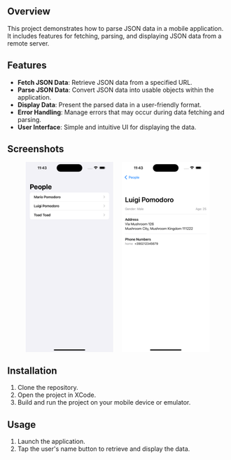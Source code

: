 


## Overview

This project demonstrates how to parse JSON data in a mobile application. It includes features for fetching, parsing, and displaying JSON data from a remote server.

## Features

- **Fetch JSON Data**: Retrieve JSON data from a specified URL.
- **Parse JSON Data**: Convert JSON data into usable objects within the application.
- **Display Data**: Present the parsed data in a user-friendly format.
- **Error Handling**: Manage errors that may occur during data fetching and parsing.
- **User Interface**: Simple and intuitive UI for displaying the data.

## Screenshots

<div align="center" style="display: flex; flex-direction: row;
flex-wrap: wrap; justify-content: center; gap: 20px;
align-items: center; width: 100%;">
    <img src="screenshots/list.png" alt="list" width="200">
    <img src="screenshots/details.png" alt="details" width="200">
</div>

## Installation

1. Clone the repository.
2. Open the project in XCode.
3. Build and run the project on your mobile device or emulator.

## Usage

1. Launch the application.
2. Tap the user's name button to retrieve and display the data.
